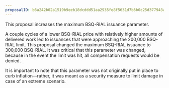 ```yaml
---
proposalID: b6a242b02a1519b9eeb18dcddd51aa2935fe8f5631d7b5b0c25d377943afc51f
---
```


This proposal increases the maximum BSQ-RIAL issuance parameter.

A couple cycles of a lower BSQ-RIAL price with relatively higher amounts of delivered work led to issuances that were approaching the 200,000 BSQ-RIAL limit. This proposal changed the maximum BSQ-RIAL issuance to 300,000 BSQ-RIAL. It was critical that this parameter was changed, because in the event the limit was hit, all compensation requests would be denied.

It is important to note that this parameter was not originally put in place to curb inflation—rather, it was meant as a security measure to limit damage in case of an extreme scenario.
